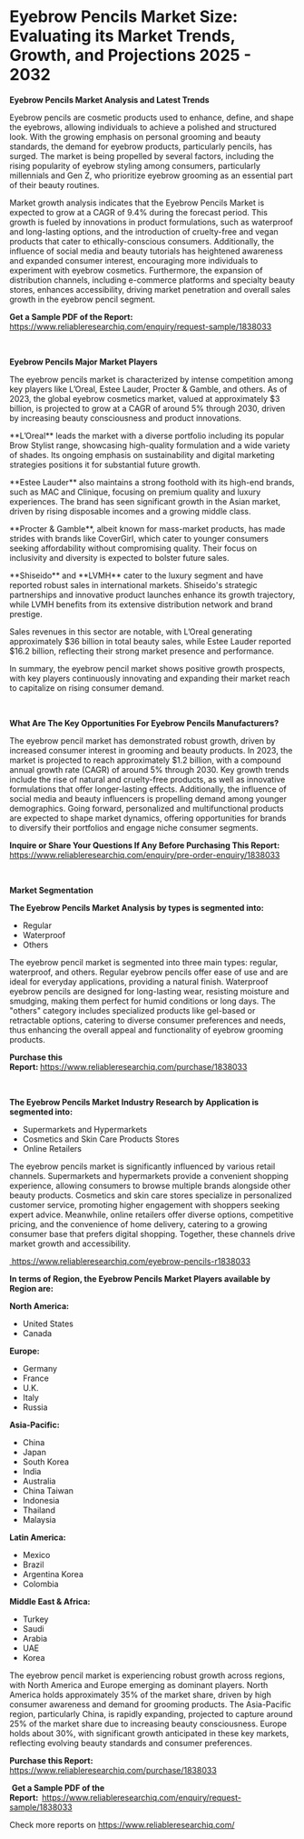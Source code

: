 <p><h1>Eyebrow Pencils Market Size: Evaluating its Market Trends, Growth, and Projections 2025 - 2032</h1></p><p><strong>Eyebrow Pencils Market Analysis and Latest Trends</strong></p>
<p><p>Eyebrow pencils are cosmetic products used to enhance, define, and shape the eyebrows, allowing individuals to achieve a polished and structured look. With the growing emphasis on personal grooming and beauty standards, the demand for eyebrow products, particularly pencils, has surged. The market is being propelled by several factors, including the rising popularity of eyebrow styling among consumers, particularly millennials and Gen Z, who prioritize eyebrow grooming as an essential part of their beauty routines.</p><p>Market growth analysis indicates that the Eyebrow Pencils Market is expected to grow at a CAGR of 9.4% during the forecast period. This growth is fueled by innovations in product formulations, such as waterproof and long-lasting options, and the introduction of cruelty-free and vegan products that cater to ethically-conscious consumers. Additionally, the influence of social media and beauty tutorials has heightened awareness and expanded consumer interest, encouraging more individuals to experiment with eyebrow cosmetics. Furthermore, the expansion of distribution channels, including e-commerce platforms and specialty beauty stores, enhances accessibility, driving market penetration and overall sales growth in the eyebrow pencil segment.</p></p>
<p><strong>Get a Sample PDF of the Report:&nbsp;</strong> <a href="https://www.reliableresearchiq.com/enquiry/request-sample/1838033?utm_campaign=1950&utm_medium=2&utm_source=Github&utm_content=ia&utm_term=06022025&utm_id=eyebrow-pencils">https://www.reliableresearchiq.com/enquiry/request-sample/1838033</a></p>
<p>&nbsp;</p>
<p><strong>Eyebrow Pencils Major Market Players</strong></p>
<p><p>The eyebrow pencils market is characterized by intense competition among key players like L’Oreal, Estee Lauder, Procter & Gamble, and others. As of 2023, the global eyebrow cosmetics market, valued at approximately $3 billion, is projected to grow at a CAGR of around 5% through 2030, driven by increasing beauty consciousness and product innovations.</p><p>**L’Oreal** leads the market with a diverse portfolio including its popular Brow Stylist range, showcasing high-quality formulation and a wide variety of shades. Its ongoing emphasis on sustainability and digital marketing strategies positions it for substantial future growth.</p><p>**Estee Lauder** also maintains a strong foothold with its high-end brands, such as MAC and Clinique, focusing on premium quality and luxury experiences. The brand has seen significant growth in the Asian market, driven by rising disposable incomes and a growing middle class.</p><p>**Procter & Gamble**, albeit known for mass-market products, has made strides with brands like CoverGirl, which cater to younger consumers seeking affordability without compromising quality. Their focus on inclusivity and diversity is expected to bolster future sales.</p><p>**Shiseido** and **LVMH** cater to the luxury segment and have reported robust sales in international markets. Shiseido's strategic partnerships and innovative product launches enhance its growth trajectory, while LVMH benefits from its extensive distribution network and brand prestige.</p><p>Sales revenues in this sector are notable, with L’Oreal generating approximately $36 billion in total beauty sales, while Estee Lauder reported $16.2 billion, reflecting their strong market presence and performance.</p><p>In summary, the eyebrow pencil market shows positive growth prospects, with key players continuously innovating and expanding their market reach to capitalize on rising consumer demand.</p></p>
<p>&nbsp;</p>
<p><strong>What Are The Key Opportunities For Eyebrow Pencils Manufacturers?</strong></p>
<p><p>The eyebrow pencil market has demonstrated robust growth, driven by increased consumer interest in grooming and beauty products. In 2023, the market is projected to reach approximately $1.2 billion, with a compound annual growth rate (CAGR) of around 5% through 2030. Key growth trends include the rise of natural and cruelty-free products, as well as innovative formulations that offer longer-lasting effects. Additionally, the influence of social media and beauty influencers is propelling demand among younger demographics. Going forward, personalized and multifunctional products are expected to shape market dynamics, offering opportunities for brands to diversify their portfolios and engage niche consumer segments.</p></p>
<p><strong>Inquire or Share Your Questions If Any Before Purchasing This Report:</strong> <a href="https://www.reliableresearchiq.com/enquiry/pre-order-enquiry/1838033?utm_campaign=1950&utm_medium=2&utm_source=Github&utm_content=ia&utm_term=06022025&utm_id=eyebrow-pencils">https://www.reliableresearchiq.com/enquiry/pre-order-enquiry/1838033</a></p>
<p>&nbsp;</p>
<p><strong>Market Segmentation</strong></p>
<p><strong>The Eyebrow Pencils Market Analysis by types is segmented into:</strong></p>
<p><ul><li>Regular</li><li>Waterproof</li><li>Others</li></ul></p>
<p><p>The eyebrow pencil market is segmented into three main types: regular, waterproof, and others. Regular eyebrow pencils offer ease of use and are ideal for everyday applications, providing a natural finish. Waterproof eyebrow pencils are designed for long-lasting wear, resisting moisture and smudging, making them perfect for humid conditions or long days. The "others" category includes specialized products like gel-based or retractable options, catering to diverse consumer preferences and needs, thus enhancing the overall appeal and functionality of eyebrow grooming products.</p></p>
<p><strong>Purchase this Report:&nbsp;</strong><a href="https://www.reliableresearchiq.com/purchase/1838033?utm_campaign=1950&utm_medium=2&utm_source=Github&utm_content=ia&utm_term=06022025&utm_id=eyebrow-pencils">https://www.reliableresearchiq.com/purchase/1838033</a></p>
<p>&nbsp;</p>
<p><strong>The Eyebrow Pencils Market Industry Research by Application is segmented into:</strong></p>
<p><ul><li>Supermarkets and Hypermarkets</li><li>Cosmetics and Skin Care Products Stores</li><li>Online Retailers</li></ul></p>
<p><p>The eyebrow pencils market is significantly influenced by various retail channels. Supermarkets and hypermarkets provide a convenient shopping experience, allowing consumers to browse multiple brands alongside other beauty products. Cosmetics and skin care stores specialize in personalized customer service, promoting higher engagement with shoppers seeking expert advice. Meanwhile, online retailers offer diverse options, competitive pricing, and the convenience of home delivery, catering to a growing consumer base that prefers digital shopping. Together, these channels drive market growth and accessibility.</p></p>
<p><a href="https://www.reliableresearchiq.com/eyebrow-pencils-r1838033?utm_campaign=1950&utm_medium=2&utm_source=Github&utm_content=ia&utm_term=06022025&utm_id=eyebrow-pencils">&nbsp;https://www.reliableresearchiq.com/eyebrow-pencils-r1838033</a></p>
<p><strong>In terms of Region, the Eyebrow Pencils Market Players available by Region are:</strong></p>
<p>
    <p> <strong> North America: </strong>
        <ul>
            <li>United States</li>
            <li>Canada</li>
        </ul>
        </p> 
    <p> <strong> Europe: </strong>
        <ul>
            <li>Germany</li>
            <li>France</li>
            <li>U.K.</li>
            <li>Italy</li>
            <li>Russia</li>
        </ul>
        </p> 
    <p> <strong> Asia-Pacific: </strong>
        <ul>
            <li>China</li>
            <li>Japan</li>
            <li>South Korea</li>
            <li>India</li>
            <li>Australia</li>
            <li>China Taiwan</li>
            <li>Indonesia</li>
            <li>Thailand</li>
            <li>Malaysia</li>
        </ul>
        </p> 
    <p> <strong> Latin America: </strong>
        <ul>
            <li>Mexico</li>
            <li>Brazil</li>
            <li>Argentina Korea</li>
            <li>Colombia</li>
        </ul>
        </p> 
    <p> <strong> Middle East & Africa: </strong>
        <ul>
            <li>Turkey</li>
            <li>Saudi</li>
            <li>Arabia</li>
            <li>UAE</li>
            <li>Korea</li>
        </ul>
    </p>
    </p>
<p><p>The eyebrow pencil market is experiencing robust growth across regions, with North America and Europe emerging as dominant players. North America holds approximately 35% of the market share, driven by high consumer awareness and demand for grooming products. The Asia-Pacific region, particularly China, is rapidly expanding, projected to capture around 25% of the market share due to increasing beauty consciousness. Europe holds about 30%, with significant growth anticipated in these key markets, reflecting evolving beauty standards and consumer preferences.</p></p>
<p><strong>Purchase this Report: </strong><a href="https://www.reliableresearchiq.com/purchase/1838033?utm_campaign=1950&utm_medium=2&utm_source=Github&utm_content=ia&utm_term=06022025&utm_id=eyebrow-pencils">https://www.reliableresearchiq.com/purchase/1838033</a></p>
<p>&nbsp;<strong>Get a Sample PDF of the Report:&nbsp;&nbsp;</strong><a href="https://www.reliableresearchiq.com/enquiry/request-sample/1838033?utm_campaign=1950&utm_medium=2&utm_source=Github&utm_content=ia&utm_term=06022025&utm_id=eyebrow-pencils">https://www.reliableresearchiq.com/enquiry/request-sample/1838033</a></p>
<p><strong></strong></p>
<p>Check more reports on <a href="https://www.reliableresearchiq.com/?utm_campaign=1950&utm_medium=2&utm_source=Github&utm_content=ia&utm_term=06022025&utm_id=eyebrow-pencils">https://www.reliableresearchiq.com/</a></p>